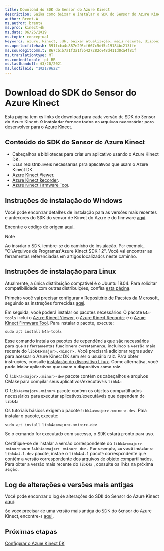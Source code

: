 ```yaml
---
title: Download do SDK do Sensor do Azure Kinect
description: Saiba como baixar e instalar o SDK do Sensor do Azure Kinect no Windows e no Linux.
author: Brent-A
ms.author: brenta
ms.prod: kinect-dk
ms.date: 06/26/2019
ms.topic: conceptual
keywords: azure, kinect, sdk, baixar atualização, mais recente, disponível, instalar
ms.openlocfilehash: 591fcba4c887e298cf667c5d95c19184bc213ffe
ms.sourcegitcommit: 867cb1b7a1f3a1f0b427282c648d411d0ca4f81f
ms.translationtype: MT
ms.contentlocale: pt-BR
ms.lasthandoff: 03/20/2021
ms.locfileid: "102179622"
---
```

# <a name="azure-kinect-sensor-sdk-download"></a>Download do SDK do Sensor do Azure Kinect

Esta página tem os links de download para cada versão do SDK do Sensor do Azure Kinect. O instalador fornece todos os arquivos necessários para desenvolver para o Azure Kinect.

## <a name="azure-kinect-sensor-sdk-contents"></a>Conteúdo do SDK do Sensor do Azure Kinect

- Cabeçalhos e bibliotecas para criar um aplicativo usando o Azure Kinect DK.
- DLLs redistribuíveis necessárias para aplicativos que usam o Azure Kinect DK.
- [Azure Kinect Viewer](azure-kinect-viewer.md).
- [Azure Kinect Recorder](azure-kinect-recorder.md).
- [Azure Kinect Firmware Tool](azure-kinect-firmware-tool.md).

## <a name="windows-installation-instructions"></a>Instruções de instalação do Windows

Você pode encontrar detalhes de instalação para as versões mais recentes e anteriores do SDK do sensor de Kinect do Azure e do firmware [aqui](https://github.com/microsoft/Azure-Kinect-Sensor-SDK/blob/develop/docs/usage.md).

Encontre o código de origem [aqui](https://github.com/microsoft/Azure-Kinect-Sensor-SDK).

> [!NOTE]
> Ao instalar o SDK, lembre-se do caminho de instalação. Por exemplo, "C:\Arquivos de Programas\Azure Kinect SDK 1.2". Você vai encontrar as ferramentas referenciadas em artigos localizados neste caminho.

## <a name="linux-installation-instructions"></a>Instruções de instalação para Linux

Atualmente, a única distribuição compatível é o Ubuntu 18.04. Para solicitar compatibilidade com outras distribuições, confira [esta página](https://aka.ms/azurekinectfeedback).

Primeiro você vai precisar configurar o [Repositório de Pacotes da Microsoft](https://packages.microsoft.com/), seguindo as instruções fornecidas [aqui](/windows-server/administration/linux-package-repository-for-microsoft-software).

Em seguida, você poderá instalar os pacotes necessários. O pacote `k4a-tools` inclui o [Azure Kinect Viewer](azure-kinect-viewer.md), o [Azure Kinect Recorder](record-sensor-streams-file.md) e o [Azure Kinect Firmware Tool](azure-kinect-firmware-tool.md). Para instalar o pacote, execute:

`sudo apt install k4a-tools`
 
Esse comando instala os pacotes de dependência que são necessários para que as ferramentas funcionem corretamente, incluindo a versão mais recente do `libk4a<major>.<minor>` . Você precisará adicionar regras udev para acessar o Azure Kinect DK sem ser o usuário raiz. Para obter instruções, consulte [instalação do dispositivo Linux](https://github.com/microsoft/Azure-Kinect-Sensor-SDK/blob/develop/docs/usage.md#linux-device-setup). Como alternativa, você pode iniciar aplicativos que usam o dispositivo como raiz.

O `libk4a<major>.<minor>-dev` pacote contém os cabeçalhos e arquivos CMake para compilar seus aplicativos/executáveis `libk4a` .

O `libk4a<major>.<minor>` pacote contém os objetos compartilhados necessários para executar aplicativos/executáveis que dependem do `libk4a` .

Os tutoriais básicos exigem o pacote `libk4a<major>.<minor>-dev`. Para instalar o pacote, execute:

`sudo apt install libk4a<major>.<minor>-dev` 

Se o comando for executado com sucesso, o SDK estará pronto para uso.

Certifique-se de instalar a versão correspondente do `libk4a<major>.<minor>` com `libk4a<major>.<minor>-dev` . Por exemplo, se você instalar o `libk4a4.1-dev` pacote, instale o `libk4a4.1` pacote correspondente que contém a versão correspondente dos arquivos de objeto compartilhados. Para obter a versão mais recente do `libk4a` , consulte os links na próxima seção.

## <a name="change-log-and-older-versions"></a>Log de alterações e versões mais antigas

Você pode encontrar o log de alterações do SDK do Sensor do Azure Kinect [aqui](https://github.com/microsoft/Azure-Kinect-Sensor-SDK/blob/develop/CHANGELOG.md).

Se você precisar de uma versão mais antiga do SDK do Sensor do Azure Kinect, encontre-a [aqui](https://github.com/microsoft/Azure-Kinect-Sensor-SDK/blob/develop/docs/usage.md).

## <a name="next-steps"></a>Próximas etapas

[Configurar o Azure Kinect DK](set-up-azure-kinect-dk.md)
